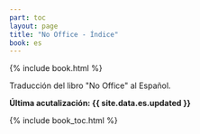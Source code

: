 ```yaml
---
part: toc
layout: page
title: "No Office - Índice"
book: es
---
```


{% include book.html %}

Traducción del libro "No Office" al Español.

**Última acutalización: {{ site.data.es.updated }}**

{% include book_toc.html %}
